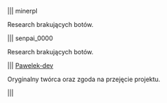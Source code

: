 ||| minerpl

Research brakujących botów.

||| senpai_0000

Research brakujących botów.

||| [Pawelek-dev](https://gist.github.com/Pawelek-dev/31ad4ed8d76b8236a6af22e479b0bff5)

Oryginalny twórca oraz zgoda na przejęcie projektu.

|||
